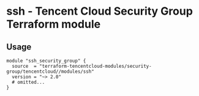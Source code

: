 # ssh - Tencent Cloud Security Group Terraform module
## Usage
```hcl
module "ssh_security_group" {
  source  = "terraform-tencentcloud-modules/security-group/tencentcloud//modules/ssh"
  version = "~> 2.0"
  # omitted...
}
```
<!-- BEGINNING OF PRE-COMMIT-TERRAFORM DOCS HOOK -->
<!-- END OF PRE-COMMIT-TERRAFORM DOCS HOOK -->
